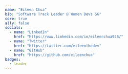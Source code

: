 ```yaml
---
name: "Eileen Chua"
bio: "Software Track Leader @ Women Devs SG"
core: true
ally: false
socials:
  - name: "LinkedIn"
    href: "https://www.linkedin.com/in/eileenchua926/"
  - name: "Twitter"
    href: "https://twitter.com/eileenthedev"
  - name: "GitHub"
    href: "https://github.com/eileenchua"
badges: 
  - leader
---
```

